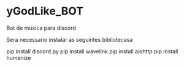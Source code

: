 # yGodLike_BOT
Bot de musica para discord

Sera necessario instalar as seguintes bibliotecasa

pip install discord.py
pip install wavelink
pip install aiohttp
pip install humanize
